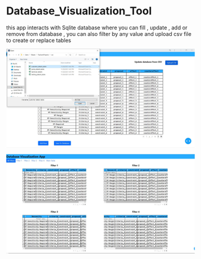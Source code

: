 # Database_Visualization_Tool

this app interacts with Sqlite database where you can fill , update , add or remove from database ,
 you can also filter by any value and upload csv file to create or replace tables 

![alt text](https://github.com/Mazen72/Database_Visualization_Tool/blob/main/imgs/img1.JPG)
 
![alt text](https://github.com/Mazen72/Database_Visualization_Tool/blob/main/imgs/img2.JPG)
 
 
